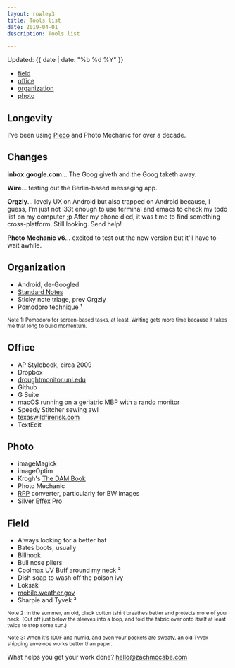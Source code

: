 ```yaml
---
layout: rowley3
title: Tools list
date: 2019-04-01
description: Tools list

---
```



Updated: {{ date | date: "%b %d %Y" }}



+ [field](https://www.zachmccabe.com/tools.html#field)
+ [office](https://www.zachmccabe.com/tools.html#office)
+ [organization](https://www.zachmccabe.com/tools.html#organization) 
+ [photo](https://www.zachmccabe.com/tools.html#photo)



## Longevity

I've been using [Pleco](https://www.pleco.com) and Photo Mechanic for over a decade.




## Changes

**inbox.google.com**… The Goog giveth and the Goog taketh away.

**Wire**… testing out the Berlin-based messaging app.

**Orgzly**… lovely UX on Android but also trapped on Android because, I guess, I'm just not l33t enough to use terminal and emacs to check my todo list on my computer ;p After my phone died, it was time to find something cross-platform. Still looking. Send help!

**Photo Mechanic v6**… excited to test out the new version but it'll have to wait awhile.



## Organization

+ Android, de-Googled
+ [Standard Notes](https://www.standardnotes.org)
+ Sticky note triage, prev Orgzly
+ Pomodoro technique &sup1;

<small>Note 1: Pomodoro for screen-based tasks, at least. Writing gets more time because it takes me that long to build momentum.</small>



## Office

+ AP Stylebook, circa 2009
+ Dropbox
+ [droughtmonitor.unl.edu](https://droughtmonitor.unl.edu/CurrentMap/StateDroughtMonitor.aspx?TX)
+ Github
+ G Suite
+ macOS running on a geriatric MBP with a rando monitor
+ Speedy Stitcher sewing awl
+ [texaswildfirerisk.com](https://texaswildfirerisk.com/Map/Public/)
+ TextEdit



## Photo

+ imageMagick
+ imageOptim
+ Krogh's [The DAM Book](https://www.thedambook.com)
+ Photo Mechanic
+ [RPP](http://www.raw-photo-processor.com) converter, particularly for BW images
+ Silver Effex Pro



## Field

+ Always looking for a better hat
+ Bates boots, usually
+ Billhook
+ Bull nose pliers
+ Coolmax UV Buff around my neck &sup2;
+ Dish soap to wash off the poison ivy
+ Loksak
+ [mobile.weather.gov](https://mobile.weather.gov/)
+ Sharpie and Tyvek &sup3;


<small>Note 2: In the summer, an old, black cotton tshirt breathes better and protects more of your neck. (Cut off just below the sleeves into a loop, and fold the fabric over onto itself at least twice to stop some sun.)</small>

<small>Note 3: When it's 100F and humid, and even your pockets are sweaty, an old Tyvek shipping envelope works better than paper.</small>


What helps you get your work done? [hello@zachmccabe.com](mailto:hello@zachmccabe.com)
